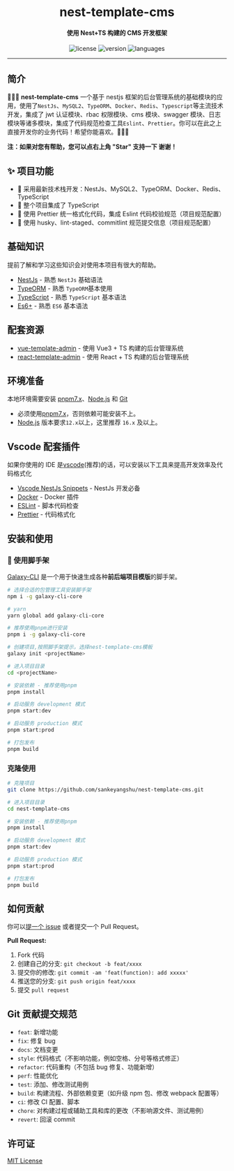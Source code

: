 <h1 align="center">
  nest-template-cms
</h1>
<h4 align="center">使用 Nest+TS 构建的 CMS 开发框架</h4>

<p align="center">
  <img src="https://img.shields.io/github/license/sankeyangshu/nest-template-cms" alt="license" />
  <img src="https://img.shields.io/github/package-json/v/sankeyangshu/nest-template-cms" alt="version" />
  <img src="https://img.shields.io/github/languages/top/sankeyangshu/nest-template-cms" alt="languages" />
</p>

---

## 简介

🚀🚀🚀 **nest-template-cms** 一个基于 nestjs 框架的后台管理系统的基础模块的应用，使用了`NestJs`、`MySQL2`、`TypeORM`、`Docker`、`Redis`、`Typescript`等主流技术开发，集成了 jwt 认证模块、rbac 权限模块、cms 模块、swagger 模块、日志模块等诸多模块，集成了代码规范检查工具`Eslint`、`Prettier`。你可以在此之上直接开发你的业务代码！希望你能喜欢。👋👋👋

**注：如果对您有帮助，您可以点右上角 "Star" 支持一下 谢谢！**

## ✨ 项目功能

- 🚀 采用最新技术栈开发：NestJs、MySQL2、TypeORM、Docker、Redis、TypeScript
- 🚀 整个项目集成了 TypeScript
- 🚀 使用 Prettier 统一格式化代码，集成 Eslint 代码校验规范（项目规范配置）
- 🚀 使用 husky、lint-staged、commitlint 规范提交信息（项目规范配置）

## 基础知识

提前了解和学习这些知识会对使用本项目有很大的帮助。

- [NestJs](https://docs.nestjs.com/) - 熟悉 `NestJs` 基础语法
- [TypeORM](https://typeorm.io/) - 熟悉 `TypeORM`基本使用
- [TypeScript](https://www.typescriptlang.org/) - 熟悉 `TypeScript` 基本语法
- [Es6+](http://es6.ruanyifeng.com/) - 熟悉 `ES6` 基本语法

## 配套资源

- [vue-template-admin](https://github.com/sankeyangshu/vue-template-admin) - 使用 Vue3 + TS 构建的后台管理系统
- [react-template-admin](https://github.com/sankeyangshu/react-template-admin) - 使用 React + TS 构建的后台管理系统

## 环境准备

本地环境需要安装 [pnpm7.x](https://www.pnpm.cn/)、[Node.js](http://nodejs.org/) 和 [Git](https://git-scm.com/)

- 必须使用[pnpm7.x](https://www.pnpm.cn/)，否则依赖可能安装不上。
- [Node.js](http://nodejs.org/) 版本要求`12.x`以上，这里推荐 `16.x` 及以上。

## Vscode 配套插件

如果你使用的 IDE 是[vscode](https://code.visualstudio.com/)(推荐)的话，可以安装以下工具来提高开发效率及代码格式化

- [Vscode NestJs Snippets](https://marketplace.visualstudio.com/items?itemName=ashinzekene.nestjs) - NestJs 开发必备
- [Docker](https://marketplace.visualstudio.com/items?itemName=ms-azuretools.vscode-docker) - Docker 插件
- [ESLint](https://marketplace.visualstudio.com/items?itemName=dbaeumer.vscode-eslint) - 脚本代码检查
- [Prettier](https://marketplace.visualstudio.com/items?itemName=esbenp.prettier-vscode) - 代码格式化

## 安装和使用

### 🚀 使用脚手架

[Galaxy-CLI](https://github.com/sankeyangshu/galaxy-cli) 是一个用于快速生成各种**前后端项目模版**的脚手架。

```bash
# 选择合适的包管理工具安装脚手架
npm i -g galaxy-cli-core

# yarn
yarn global add galaxy-cli-core

# 推荐使用pnpm进行安装
pnpm i -g galaxy-cli-core

# 创建项目,按照脚手架提示，选择nest-template-cms模板
galaxy init <projectName>

# 进入项目目录
cd <projectName>

# 安装依赖 - 推荐使用pnpm
pnpm install

# 启动服务 development 模式
pnpm start:dev

# 启动服务 production 模式
pnpm start:prod

# 打包发布
pnpm build
```

### 克隆使用

```bash
# 克隆项目
git clone https://github.com/sankeyangshu/nest-template-cms.git

# 进入项目目录
cd nest-template-cms

# 安装依赖 - 推荐使用pnpm
pnpm install

# 启动服务 development 模式
pnpm start:dev

# 启动服务 production 模式
pnpm start:prod

# 打包发布
pnpm build
```

## 如何贡献

你可以[提一个 issue](https://github.com/sankeyangshu/nest-template-cms/issues) 或者提交一个 Pull Request。

**Pull Request:**

1. Fork 代码
2. 创建自己的分支: `git checkout -b feat/xxxx`
3. 提交你的修改: `git commit -am 'feat(function): add xxxxx'`
4. 推送您的分支: `git push origin feat/xxxx`
5. 提交 `pull request`

## Git 贡献提交规范

- `feat`: 新增功能
- `fix`: 修复 bug
- `docs`: 文档变更
- `style`: 代码格式（不影响功能，例如空格、分号等格式修正）
- `refactor`: 代码重构（不包括 bug 修复、功能新增）
- `perf`: 性能优化
- `test`: 添加、修改测试用例
- `build`: 构建流程、外部依赖变更（如升级 npm 包、修改 webpack 配置等）
- `ci`: 修改 CI 配置、脚本
- `chore`: 对构建过程或辅助工具和库的更改（不影响源文件、测试用例）
- `revert`: 回滚 commit

## 许可证

[MIT License](https://github.com/sankeyangshu/nest-template-cms/blob/master/LICENSE)
